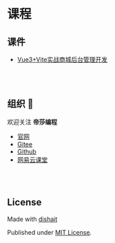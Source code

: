 # 课程

## 课件

- [Vue3+Vite实战商城后台管理开发](./Vue3%2BVite%E5%AE%9E%E6%88%98%E5%95%86%E5%9F%8E%E5%90%8E%E5%8F%B0%E7%AE%A1%E7%90%86%E5%BC%80%E5%8F%91)

<br />
<br />

## 组织 🦔

欢迎关注 **帝莎编程**

- [官网](http://dishaxy.dishait.cn/)
- [Gitee](https://gitee.com/dishait)
- [Github](https://github.com/dishait)
- [网易云课堂](https://study.163.com/provider/480000001892585/index.htm?share=2&shareId=480000001892585)

<br />
<br />

## License

Made with [dishait](https://github.com/dishait)

Published under [MIT License](./LICENSE).